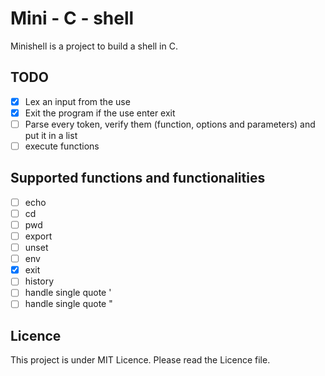 # Mini - C - shell

Minishell is a project to build a shell in C.

## TODO

- [x] Lex an input from the use
- [x] Exit the program if the use enter exit
- [ ] Parse every token, verify them (function, options and parameters) and put it in a list
- [ ] execute functions

## Supported functions and functionalities

- [ ] echo
- [ ] cd
- [ ] pwd
- [ ] export
- [ ] unset
- [ ] env
- [x] exit
- [ ] history
- [ ] handle single quote '
- [ ] handle single quote "

## Licence

This project is under MIT Licence. Please read the Licence file.
